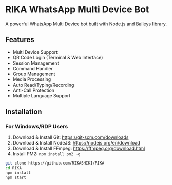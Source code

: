 # RIKA WhatsApp Multi Device Bot

A powerful WhatsApp Multi Device bot built with Node.js and Baileys library.

## Features

- Multi Device Support
- QR Code Login (Terminal & Web Interface)
- Session Management
- Command Handler
- Group Management
- Media Processing
- Auto Read/Typing/Recording
- Anti-Call Protection
- Multiple Language Support

## Installation

### For Windows/RDP Users

1. Download & Install Git: https://git-scm.com/downloads
2. Download & Install NodeJS: https://nodejs.org/en/download
3. Download & Install FFmpeg: https://ffmpeg.org/download.html
4. Install PM2: `npm install pm2 -g`

```bash
git clone https://github.com/RIKASHIKI/RIKA
cd RIKA
npm install
npm start
